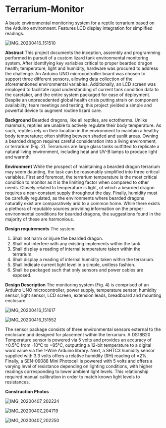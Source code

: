 # Terrarium-Monitor
A basic environmental monitoring system for a reptile terrarium based on the Arduino enviromnent.
Features LCD display integration for simplified readings.

![IMG_20200416_151510](https://user-images.githubusercontent.com/3127698/143528249-05b1a57f-f263-4f53-85b3-22306f69a9b0.jpg)

**Abstract**
This project documents the inception, assembly and programming performed in pursuit of a 
custom lizard tank environmental monitoring system. After identifying key variables critical to 
proper bearded dragon health; temperature, light and humidity, hardware was procured to 
address the challenge. An Arduino UNO microcontroller board was chosen to support three 
different sensors, allowing data collection of the aforementioned environmental variables. 
Additionally, an LCD screen was employed to facilitate rapid understanding of current tank 
condition data to the caretaker, and the entire system packaged for ease of deployment. Despite 
an unprecedented global health crisis putting strain on component availability, team meetings
and testing, this project yielded a simple and powerful device to augment routine lizard care.

**Background**
Bearded dragons, like all reptiles, are ectotherms. Unlike mammals, reptiles are unable to actively 
regulate their body temperature. As such, reptiles rely on their location in the environment to 
maintain a healthy body temperature; often shifting between shaded and sunlit areas. Owning a 
bearded dragon requires careful consideration into a living environment, or terrarium (Fig. 2). 
Terrariums are large glass tanks outfitted to replicate a natural living environment, including heat 
and UV-B lamps to produce light and warmth

**Environment**
While the prospect of maintaining a bearded dragon terrarium may seem daunting, the task can 
be reasonably simplified into three critical variables. First and foremost, the terrarium 
temperature is the most critical condition to monitor as it is the limiting factor when compared 
to other needs. Closely related to temperature is light, of which a bearded dragon requires a 
near-constant supply throughout the day. Finally, humidity must be carefully regulated, as the 
environments where bearded dragons naturally exist are comparatively arid to a common home.
While there exists a plethora of reputable sources providing information on the proper
environmental conditions for bearded dragons, the suggestions found in the majority of these 
are harmonious.

**Design requirements**
The system:
1. Shall not harm or injure the bearded dragon.
2. Shall not interfere with any existing implements within the tank.
3. Shall display a reading of internal temperature taken within the terrarium.
4. Shall display a reading of internal humidity taken within the terrarium.
5. Shall indicate current light level in a simple, unitless fashion.
6. Shall be packaged such that only sensors and power cables are exposed.

**Design Description**
The monitoring system (Fig. 4) is comprised of an Arduino UNO microcontroller, power supply, 
temperature sensor, humidity sensor, light sensor, LCD screen, extension leads, breadboard and 
mounting enclosure.

![IMG_20200416_151617](https://user-images.githubusercontent.com/3127698/143528367-7f7ff0d2-6eb0-4c68-8dc3-18f525c5aa3c.jpg)

![IMG_20200416_151552](https://user-images.githubusercontent.com/3127698/143528410-92995dea-f180-4384-a5b8-0df426663399.jpg)

The sensor package consists of three environmental sensors external to the enclosure and 
designed for placement within the terrarium. A DS18B20 Temperature sensor is powered via 5
volts and provides an accuracy of ±0.5°C from -10°C to +85°C, outputting a 12-bit temperature to 
a digital word value via the 1-Wire Arduino library. Next, a SHTC3 humidity sensor supplied 
with 3.3 volts offers a relative humidity (RH) reading of ±2%. Finally, a SEN-09088 Mini 
Photocell is powered with 5 volts and offers a varying level of resistance depending on lighting 
conditions, with higher readings corresponding to lower ambient light levels. This relationship 
required manual calibration in order to match known light levels to resistances.

**Construction Photos**

![IMG_20200407_202224](https://user-images.githubusercontent.com/3127698/143528544-b654b6a9-b5fa-4593-b53d-f3294982b58c.jpg)

![IMG_20200407_204719](https://user-images.githubusercontent.com/3127698/143528571-d2e91b92-a7fa-4aaf-8f61-248a78a4d45a.jpg)

![IMG_20200407_202250](https://user-images.githubusercontent.com/3127698/143528591-024f26f8-9970-4b4a-ab69-708d802faeac.jpg)

